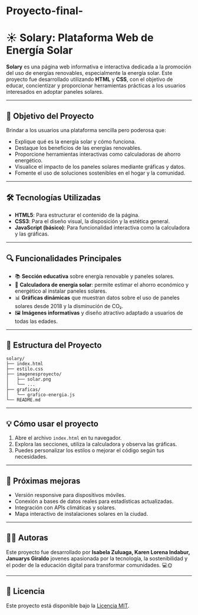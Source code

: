 # Proyecto-final-
# ☀️ Solary: Plataforma Web de Energía Solar

**Solary** es una página web informativa e interactiva dedicada a la promoción del uso de energías renovables, especialmente la energía solar. Este proyecto fue desarrollado utilizando **HTML** y **CSS**, con el objetivo de educar, concientizar y proporcionar herramientas prácticas a los usuarios interesados en adoptar paneles solares.

---

## 🌱 Objetivo del Proyecto

Brindar a los usuarios una plataforma sencilla pero poderosa que:

- Explique qué es la energía solar y cómo funciona.
- Destaque los beneficios de las energías renovables.
- Proporcione herramientas interactivas como calculadoras de ahorro energético.
- Visualice el impacto de los paneles solares mediante gráficas y datos.
- Fomente el uso de soluciones sostenibles en el hogar y la comunidad.

---

## 🛠️ Tecnologías Utilizadas

- **HTML5**: Para estructurar el contenido de la página.
- **CSS3**: Para el diseño visual, la disposición y la estética general.
- **JavaScript (básico)**: Para funcionalidad interactiva como la calculadora y las gráficas.

---

## 🔍 Funcionalidades Principales

- 📚 **Sección educativa** sobre energía renovable y paneles solares.
- 🧮 **Calculadora de energía solar**: permite estimar el ahorro económico y energético al instalar paneles solares.
- 📊 **Gráficas dinámicas** que muestran datos sobre el uso de paneles solares desde 2018 y la disminución de CO₂.
- 🖼️ **Imágenes informativas** y diseño atractivo adaptado a usuarios de todas las edades.

---

## 📂 Estructura del Proyecto

```
solary/
├── index.html
├── estilo.css
├── imagenesproyecto/
│   ├── solar.png
│   └── ...
├── graficas/
│   └── grafico-energia.js
└── README.md
```

---

## 💡 Cómo usar el proyecto

1. Abre el archivo `index.html` en tu navegador.
2. Explora las secciones, utiliza la calculadora y observa las gráficas.
3. Puedes personalizar los estilos o mejorar el código según tus necesidades.

---

## 🚀 Próximas mejoras

- Versión responsive para dispositivos móviles.
- Conexión a bases de datos reales para estadísticas actualizadas.
- Integración con APIs climáticas y solares.
- Mapa interactivo de instalaciones solares en la ciudad.

---

## 🙋‍♀️ Autoras

Este proyecto fue desarrollado por **Isabela Zuluaga, Karen Lorena Indabur, Januarys Giraldo** jovenes apasionada por la tecnología, la sostenibilidad y el poder de la educación digital para transformar comunidades. 💻🌞

---

## 📜 Licencia

Este proyecto está disponible bajo la [Licencia MIT](https://opensource.org/licenses/MIT).
